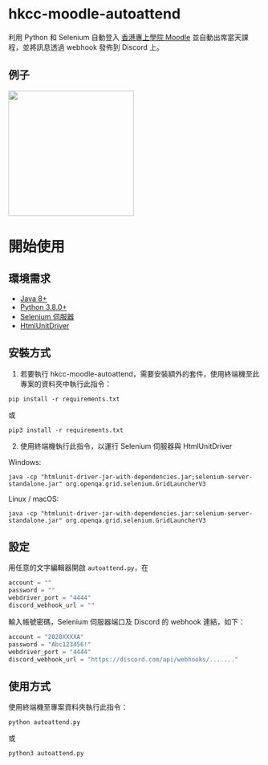 # hkcc-moodle-autoattend
利用 Python 和 Selenium 自動登入 [香港專上學院 Moodle](https://moodle.cpce-polyu.edu.hk/) 並自動出席當天課程，並將訊息透過 webhook 發佈到 Discord 上。

## 例子
<img src="https://i.imgur.com/1xyWF1O.png" width="250">

# 開始使用
## 環境需求
- [Java 8+](https://www.java.com/zh-TW/download/)
- [Python 3.8.0+](https://www.python.org/)
- [Selenium 伺服器](https://www.selenium.dev/downloads/)
- [HtmlUnitDriver](https://github.com/SeleniumHQ/htmlunit-driver/releases)

## 安裝方式
1. 若要執行 hkcc-moodle-autoattend，需要安裝額外的套件，使用終端機至此專案的資料夾中執行此指令：

```
pip install -r requirements.txt
```
或
```
pip3 install -r requirements.txt
```

2. 使用終端機執行此指令，以運行 Selenium 伺服器與 HtmlUnitDriver

Windows:
```
java -cp "htmlunit-driver-jar-with-dependencies.jar;selenium-server-standalone.jar" org.openqa.grid.selenium.GridLauncherV3
```

Linux / macOS:
```
java -cp "htmlunit-driver-jar-with-dependencies.jar:selenium-server-standalone.jar" org.openqa.grid.selenium.GridLauncherV3
```

## 設定
用任意的文字編輯器開啟 `autoattend.py`，在
```py
account = ""
password = ""
webdriver_port = "4444"
discord_webhook_url = ""
```
輸入帳號密碼，Selenium 伺服器端口及 Discord 的 webhook 連結，如下：
```py
account = "2020XXXXA"
password = "Abc123456!"
webdriver_port = "4444"
discord_webhook_url = "https://discord.com/api/webhooks/......."
```

## 使用方式
使用終端機至專案資料夾執行此指令：
```
python autoattend.py
```
或
```
python3 autoattend.py
```
